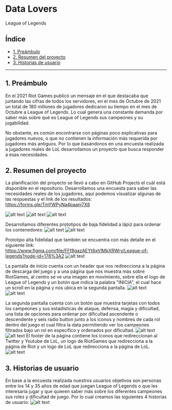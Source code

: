 # Data Lovers
League of Legends

## Índice

* [1. Preámbulo](#1-preámbulo)
* [2. Resumen del proyecto](#2-resumen-del-proyecto)
* [3. Historias de usuario](#3-objetivos-de-aprendizaje)


***

## 1. Preámbulo
En el 2021 Riot Games publicó un mensaje en el que destacaba que juntando las cifras de todos los servidores, en el mes de Octubre de 2021 un total de 180 millones de jugadores dedicaron su tiempo en el mes de Octubre a League of Legends. Lo cual genera una constante demanda por saber más sobre 
qué es League of Legends sus campeones y su jugabilidad.

No obstante, es común encontrarse con páginas poco explicativas para jugadores nuevos, o que no contienen la información más requerida por jugadores más antiguos.
Por lo que basándonos en una encuesta realizada a jugadores reales de LoL desarrollamos 
un proyecto que busca responder a esas necesidades.

## 2. Resumen del proyecto
La planificación del proyecto se llevó a cabo en GitHub Projects el cuál está disponible en el repositorio.
Desarrollamos una encuesta para saber las necesidades reales de los jugadores, aquí podemos visualizar algunas de las respuestas y el link de los resultados:
https://forms.gle/TmYWPyNa4paanj7X8

![alt text](/src/img/imgGitHub/difficultysurvey.png)
![alt text](/src/img/imgGitHub/rolesurvey.png)
![alt text](/src/img/imgGitHub/usersurvey.png)


Desarrollamos diferentes prototipos de baja fidelidad a lápiz para ordenar los contenedores:
![alt text](/src/img/imgGitHub/)
![alt text](src\img\READMEimg\lofiPrototype1.jpeg)

Prototipo alta fidelidad que también se encuentra con más detalle en el siguiente link:
 https://www.figma.com/file/FFf8gazAEYt8xh1MkXRWry/League-of-legends?node-id=178%3A2
 ![alt text](/src/img/imgGitHub/hifiprototype.png)


La pantalla de inicio cuenta con un header que nos redirecciona a la página de descarga del juego y a una página que nos muestra más sobre RiotGames, al centro se ve una imagen en movimiento, sobre ella el logo de League of Legends y un botón que indica la palabra "INICIA", el cual hace un scroll en la página y nos ubica en la segunda pantalla.
 ![alt text](/src/img/imgGitHub/1.png)
  ![alt text](/src/img/imgGitHub/m1.png)

La segunda pantalla cuenta con un botón que muestra tarjetas con todos los campeones y sus estadísticas de ataque, defensa, magia y dificultad, una lista de opciones para ordenar por dificultad ascendente o descendente y seis radio button junto a los iconos y nombres de cada rol dentro del juego el cual filtra la data permitiendo ver los campeones filtrados bajo un rol en específico y ordenados por dificultad.
 ![alt text](/src/img/imgGitHub/2.png)
  ![alt text](/src/img/imgGitHub/3.png)
El footer de la página contiene los íconos que redireccionan al Twitter y Youtube de LoL, un logo de RiotGames que redirecciona a la página de Riot y un logo de LoL que redirecciona a la página de LoL.
 ![alt text](/src/img/imgGitHub/m2.png)
## 3. Historias de usuario
En base a la encuesta realizada nuestros usuarios objetivos son personas entre los 14 y 35 años de edad que juegan League of Legends o que les interesaría jugar y que quieren saber más sobre los diferentes campeones sus roles y dificultad de juego.
Por lo cual creamos las siguientes 4 historias de usuario:
 ![alt text](/src/img/imgGitHub/userhistory.png)



